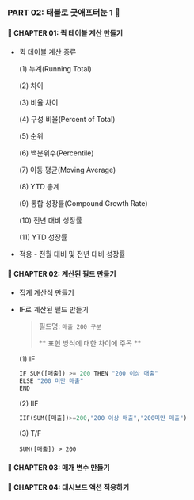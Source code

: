 ### PART 02: 태블로 굿애프터눈 1 🌝

#### 📌 CHAPTER 01: 퀵 테이블 계산 만들기

- 퀵 테이블 계산 종류

  (1) 누계(Running Total)

  (2) 차이

  (3) 비율 차이

  (4) 구성 비율(Percent of Total)

  (5) 순위

  (6) 백분위수(Percentile)

  (7) 이동 평균(Moving Average)

  (8) YTD 총계

  (9) 통합 성장률(Compound Growth Rate)

  (10) 전년 대비 성장률

  (11) YTD 성장률

- 적용 - 전월 대비 및 전년 대비 성장률

#### 📌 CHAPTER 02: 계산된 필드 만들기

- 집계 계산식 만들기

- IF로 계산된 필드 만들기

  > 필드명: `매출 200 구분`
  >
  > ** 표현 방식에 대한 차이에 주목 ** 

  (1) IF

  ```python
  IF SUM([매출]) >= 200 THEN "200 이상 매출"
  ELSE "200 미만 매출"
  END
  ```

  (2) IIF

  ```python
  IIF(SUM([매출])>=200,"200 이상 매출","200미만 매출")
  ```

  (3) T/F

  ```
  SUM([매출]) > 200
  ```

#### 📌 CHAPTER 03: 매개 변수 만들기

#### 📌 CHAPTER 04: 대시보드 액션 적용하기

